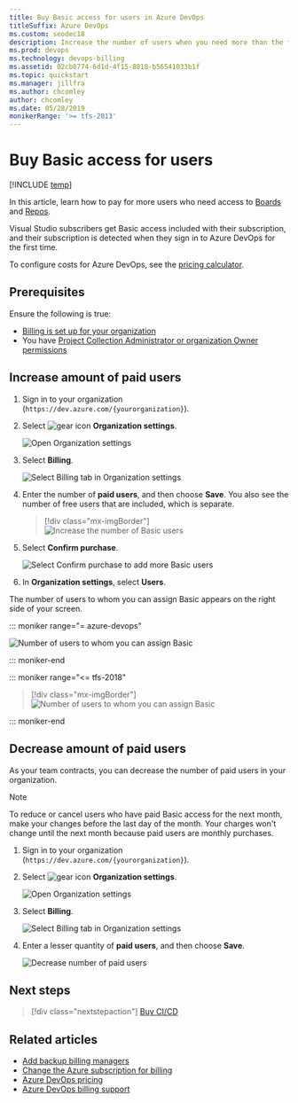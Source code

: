 ```yaml
---
title: Buy Basic access for users in Azure DevOps
titleSuffix: Azure DevOps
ms.custom: seodec18
description: Increase the number of users when you need more than the free amount, or decrease the number of users
ms.prod: devops
ms.technology: devops-billing
ms.assetid: 02cb8774-6d1d-4f15-8818-b56541033b1f
ms.topic: quickstart
ms.manager: jillfra
ms.author: chcomley
author: chcomley
ms.date: 05/28/2019
monikerRange: '>= tfs-2013'
---
```


# Buy Basic access for users

[!INCLUDE [temp](../../_shared/version-vsts-tfs-all-versions.md)]

In this article, learn how to pay for more users who need access to [Boards](https://azure.microsoft.com/en-us/services/devops/boards/) and [Repos](https://azure.microsoft.com/en-us/services/devops/repos/).

Visual Studio subscribers get Basic access included with their subscription, and their subscription is detected when they sign in to Azure DevOps for the first time.

To configure costs for Azure DevOps, see the [pricing calculator](https://azure.microsoft.com/en-us/pricing/calculator/?service=azure-devops).

## Prerequisites

Ensure the following is true:

* [Billing is set up for your organization](set-up-billing-for-your-organization-vs.md)
* You have [Project Collection Administrator or organization Owner permissions](../accounts/faq-add-delete-users.md#find-owner)

<a name="buy-access-vs-marketplace"></a>

## Increase amount of paid users

1. Sign in to your organization (```https://dev.azure.com/{yourorganization}```).
2. Select ![gear icon](../../_img/icons/gear-icon.png) **Organization settings**.
  
   ![Open Organization settings](../../_shared/_img/settings/open-admin-settings-vert.png)

3. Select **Billing**.

   ![Select Billing tab in Organization settings](_img/_shared/select-billing-organization-settings.png)

4. Enter the number of **paid users**, and then choose **Save**. You also see the number of free users that are included, which is separate.

   > [!div class="mx-imgBorder"]
   > ![Increase the number of Basic users](_img/buy-more-basic-access/increase-number-basic-users.png)

5. Select **Confirm purchase**.

   ![Select Confirm purchase to add more Basic users](_img/buy-more-basic-access/select-confirm-purchase.png)

6. In **Organization settings**, select **Users**.

The number of users to whom you can assign Basic appears on the right side of your screen.


::: moniker range="= azure-devops"

   ![Number of users to whom you can assign Basic](_img/buy-more-basic-access/users-summary.png)

::: moniker-end

::: moniker range="<= tfs-2018"

> [!div class="mx-imgBorder"]
> ![Number of users to whom you can assign Basic](_img/buy-more-basic-access/vsts-manage-users.png)

::: moniker-end

## Decrease amount of paid users

As your team contracts, you can decrease the number of paid users in your organization.

> [!NOTE]
> To reduce or cancel users who have paid Basic access for the next month, make your changes before the last day of the month.
> Your charges won't change until the next month because paid users are monthly purchases.

1. Sign in to your organization (```https://dev.azure.com/{yourorganization}```).
2. Select ![gear icon](../../_img/icons/gear-icon.png) **Organization settings**.
  
   ![Open Organization settings](../../_shared/_img/settings/open-admin-settings-vert.png)

3. Select **Billing**.

   ![Select Billing tab in Organization settings](_img/_shared/select-billing-organization-settings.png)

4. Enter a lesser quantity of **paid users**, and then choose **Save**.

   ![Decrease number of paid users](_img/buy-more-basic-access/decrease-number-basic-users.png)

## Next steps

> [!div class="nextstepaction"]
> [Buy CI/CD](buy-more-build-vs.md#prerequisites)

## Related articles

* [Add backup billing managers](add-backup-billing-managers.md)
* [Change the Azure subscription for billing](change-azure-subscription.md)
* [Azure DevOps pricing](https://azure.microsoft.com/pricing/details/visual-studio-team-services/)
* [Azure DevOps billing support](https://azure.microsoft.com/support/devops/)

